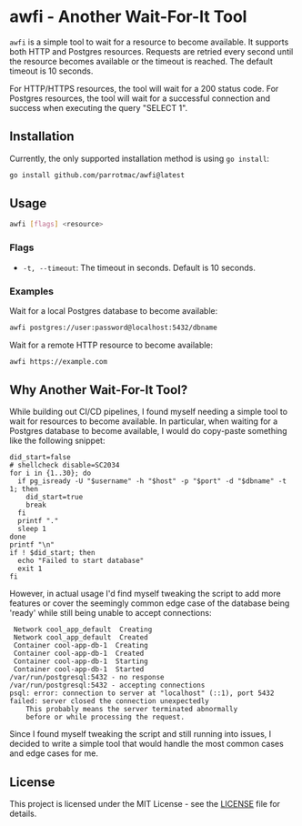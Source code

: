 # awfi - Another Wait-For-It Tool

`awfi` is a simple tool to wait for a resource to become available. It supports
both HTTP and Postgres resources. Requests are retried every second until the
resource becomes available or the timeout is reached. The default timeout is 10
seconds.

For HTTP/HTTPS resources, the tool will wait for a 200 status code. For Postgres
resources, the tool will wait for a successful connection and success when executing
the query "SELECT 1".

## Installation

Currently, the only supported installation method is using `go install`:
```bash
go install github.com/parrotmac/awfi@latest
```

## Usage

```bash
awfi [flags] <resource>
```

### Flags

- `-t, --timeout`: The timeout in seconds. Default is 10 seconds.

### Examples

Wait for a local Postgres database to become available:
```bash
awfi postgres://user:password@localhost:5432/dbname
```

Wait for a remote HTTP resource to become available:
```bash
awfi https://example.com
```

## Why Another Wait-For-It Tool?

While building out CI/CD pipelines, I found myself needing a simple tool to wait
for resources to become available. In particular, when waiting for a Postgres
database to become available, I would do copy-paste something like the following
snippet:

```shell
did_start=false
# shellcheck disable=SC2034
for i in {1..30}; do
  if pg_isready -U "$username" -h "$host" -p "$port" -d "$dbname" -t 1; then
    did_start=true
    break
  fi
  printf "."
  sleep 1
done
printf "\n"
if ! $did_start; then
  echo "Failed to start database"
  exit 1
fi
```

However, in actual usage I'd find myself tweaking the script to add more features
or cover the seemingly common edge case of the database being 'ready' while still
being unable to accept connections:
```shell
 Network cool_app_default  Creating
 Network cool_app_default  Created
 Container cool-app-db-1  Creating
 Container cool-app-db-1  Created
 Container cool-app-db-1  Starting
 Container cool-app-db-1  Started
/var/run/postgresql:5432 - no response
/var/run/postgresql:5432 - accepting connections
psql: error: connection to server at "localhost" (::1), port 5432 failed: server closed the connection unexpectedly
	This probably means the server terminated abnormally
	before or while processing the request.
```

Since I found myself tweaking the script and still running into issues, I decided
to write a simple tool that would handle the most common cases and edge cases
for me.

## License

This project is licensed under the MIT License - see the [LICENSE](LICENSE) file for details.
